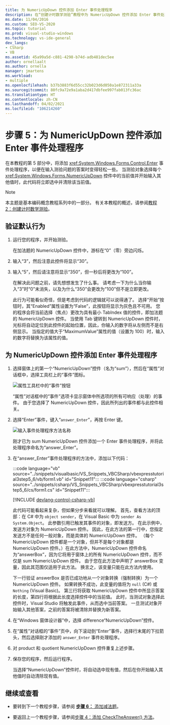 ```yaml
---
title: 为 NumericUpDown 控件添加 Enter 事件处理程序
description: 在“创建计时数学测验”教程中为 NumericUpDown 控件添加 Enter 事件处理程序。
ms.date: 11/04/2016
ms.custom: SEO-VS-2020
ms.topic: tutorial
ms.prod: visual-studio-windows
ms.technology: vs-ide-general
dev_langs:
- CSharp
- VB
ms.assetid: 45a99a5d-c881-4298-b74d-adb481dec5ee
author: ornellaalt
ms.author: ornella
manager: jmartens
ms.workload:
- multiple
ms.openlocfilehash: b37b3883f6d55cc32b023d6d050a1e872311a33a
ms.sourcegitcommit: 80fc9a72e9a1aba2d417dbfee997fab013fc36ac
ms.translationtype: HT
ms.contentlocale: zh-CN
ms.lasthandoff: 04/02/2021
ms.locfileid: "106214260"
---
```

# <a name="step-5-add-enter-event-handlers-for-the-numericupdown-controls"></a>步骤 5：为 NumericUpDown 控件添加 Enter 事件处理程序

在本教程的第 5 部分中，将添加 <xref:System.Windows.Forms.Control.Enter> 事件处理程序，以便在输入测验问题的答案时变得轻松一些。 当测验对象选择每个 <xref:System.Windows.Forms.NumericUpDown> 控件中的当前值并开始输入其他值时，此代码将立即选中并清除该当前值。

> [!NOTE]
> 本主题是基本编码概念教程系列中的一部分。 有关本教程的概述，请参阅[教程 2：创建计时数学测验](../ide/tutorial-2-create-a-timed-math-quiz.md)。

## <a name="to-verify-the-default-behavior"></a>验证默认行为

1. 运行您的程序，并开始测验。

     在加法题的 NumericUpDown 控件中，游标在“0”（零）旁边闪烁。

2. 输入“3”，然后注意此控件将显示“30”。

3. 输入“5”，然后请注意将显示“350”，但一秒后将更改为“100”。

     在解决此问题之前，请先想想发生了什么事。 请考虑一下为什么当你输入“3”时“0”未消失，以及为什么“350”会更改为“100”但不是立即更改。

     此行为可能看似奇怪，但是考虑到代码的逻辑就可以说得通了。 选择“开始”按钮时，其“Enabled”属性设置为“False”，此按钮将显示为灰色且不可用。 您的程序会将当前选择（焦点）更改为具有最小 TabIndex 值的控件，即加法题的 NumericUpDown 控件。 当使用 Tab 键转到 NumericUpDown 控件时，光标将自动定位到此控件的起始位置，因此，你输入的数字将从左侧而不是右侧显示。 当指定的值大于“MaximumValue”属性的值（设置为 100）时，输入的数字将替换为该属性的值。

## <a name="to-add-an-enter-event-handler-for-a-numericupdown-control"></a>为 NumericUpDown 控件添加 Enter 事件处理程序

1. 选择窗体上的第一个“NumericUpDown”控件（名为“sum”），然后在“属性”对话框中，选择工具栏上的“事件”图标。

   ![属性工具栏中的“事件”按钮](media/control-properties-events.png)

   “属性”对话框中的“事件”选项卡显示窗体中所选项的所有可响应（处理）的事件。 由于您选择了 NumericUpDown 控件，因此所列出的事件都与此控件相关。

2. 选择“Enter”事件，键入“`answer_Enter`”，再按 Enter 键。

   ![输入事件处理程序方法名称](media/enter-event.png)

   刚才已为 sum NumericUpDown 控件添加一个 Enter 事件处理程序，并将此处理程序命名为“answer_Enter”。

3. 在“answer_Enter”事件处理程序的方法中，添加以下代码：

     :::code language="vb" source="../snippets/visualbasic/VS_Snippets_VBCSharp/vbexpresstutorial3step5_6/vb/form1.vb" id="Snippet11":::
     :::code language="csharp" source="../snippets/csharp/VS_Snippets_VBCSharp/vbexpresstutorial3step5_6/cs/form1.cs" id="Snippet11":::

     [!INCLUDE [devlang-control-csharp-vb](./includes/devlang-control-csharp-vb.md)]

     此代码可能看起来复杂，但如果分步来看就可以理解。 首先，查看方法的顶部：在 C# 中为 `object sender`，在 Visual Basic 中为 `sender As System.Object`。 此参数引用已触发其事件的对象，即发送方。 在此示例中，发送方对象为 NumericUpDown 控件。 因此，在此方法的第一行中，您指定发送方不是任何一般对象，而是具体的 NumericUpDown 控件。 （每个 NumericUpDown 控件都是一个对象，但并不是每个对象都是 NumericUpDown 控件。）在此方法中，NumericUpDown 控件命名为“answerBox”，因为它将用于窗体上的所有 NumericUpDown 控件，而不仅是 sum NumericUpDown 控件。 由于您在此方法中声明了 answerBox 变量，因此其范围仅适用于此方法。 换言之，该变量只能在此方法内使用。

     下一行验证 answerBox 是否已成功地从一个对象转换（强制转换）为一个 NumericUpDown 控件。 如果转换不成功，此变量的值将为 `null` (C#) 或 `Nothing` (Visual Basic)。 第三行将获取 NumericUpDown 控件中所显示答案的长度，第四行将根据此长度选择控件中的当前值。 此时，当测试对象选择此控件时，Visual Studio 将触发此事件，从而选中当前答案。 一旦测试对象开始输入其他答案，之前的答案将被清除并替换为新答案。

4. 在“Windows 窗体设计器”中，选择 difference“NumericUpDown”控件。

5. 在“属性”对话框的“事件”页中，向下滚动到“Enter”事件，选择行末尾的下拉箭头，然后选择刚才添加的 `answer_Enter` 事件处理程序。

6. 对 product 和 quotient NumericUpDown 控件重复上述步骤。

7. 保存您的程序，然后运行程序。

     当选择“NumericUpDown”控件时，将自动选中现有值，然后在你开始输入其他值时自动清除现有值。

## <a name="to-continue-or-review"></a>继续或查看

- 要转到下一个教程步骤，请参阅 [**步骤 6：** 添加减法题](../ide/step-6-add-a-subtraction-problem.md)。

- 要返回上一个教程步骤，请参阅[步骤 4：添加 CheckTheAnswer() 方法](../ide/step-4-add-the-checktheanswer-parens-method.md)。
